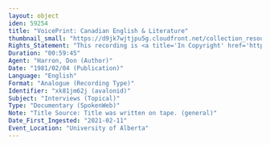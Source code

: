 ```yaml
---
layout: object
iden: 59254
title: "VoicePrint: Canadian English & Literature"
thumbnail_small: "https://d9jk7wjtjpu5g.cloudfront.net/collection_resource_files/thumbnails/000/134/067/small/audio-default.png?1640839719"
Rights_Statement: "This recording is <a title='In Copyright' href='https://rightsstatements.org/page/InC/1.0/?language=en'>In Copyright</a> and is made available for non-commercial research and educational purposes. The University of Alberta wishes to hear from any copyright owner, or their representative, who believes that this recording has been used without authorization. Please contact <a title='erahelp@ualberta.ca' href='mailto:erahelp@ualberta.ca'>erahelp@ualberta.ca</a>. You may display/perform this material for non-commercial research or teaching purposes. For all other reproduction, performance or distribution uses, please contact the copyright holders"
Duration: "00:59:45"
Agent: "Harron, Don (Author)"
Date: "1981/02/04 (Publication)"
Language: "English"
Format: "Analogue (Recording Type)"
Identifier: "xk81jm62j (avalonid)"
Subject: "Interviews (Topical)"
Type: "Documentary (SpokenWeb)"
Note: "Title Source: Title was written on tape. (general)"
Date_First_Ingested: "2021-02-11"
Event_Location: "University of Alberta"
---
```


